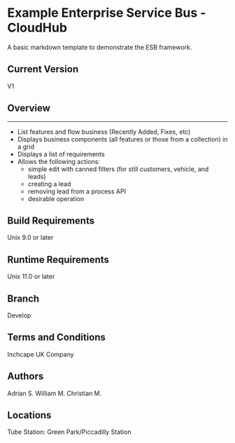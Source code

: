 # Example Enterprise Service Bus - CloudHub 
  
A basic markdown template to demonstrate the ESB framework. 
  
## Current Version 

V1 

## Overview 
---  
- List features and flow business (Recently Added, Fixes, etc) 
- Displays business components (all features or those from a collection) in a grid 
- Displays a list of requirements 
- Allows the following actions: 
    * simple edit with canned filters (for still customers, vehicle, and leads) 
    * creating a lead  
    * removing lead from a process API 
    * desirable operation 
  
## Build Requirements 
  
Unix 9.0 or later 
  
## Runtime Requirements 
  
Unix 11.0 or later 

## Branch 

Develop

## Terms and Conditions 

Inchcape UK Company 

## Authors

Adrian S. 
William M. 
Christian M. 

## Locations 

Tube Station: Green Park/Piccadilly Station